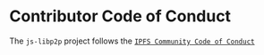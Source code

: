 # Contributor Code of Conduct

The `js-libp2p` project follows the [`IPFS Community Code of Conduct`](https://github.com/ipfs/community/blob/master/code-of-conduct.md)
